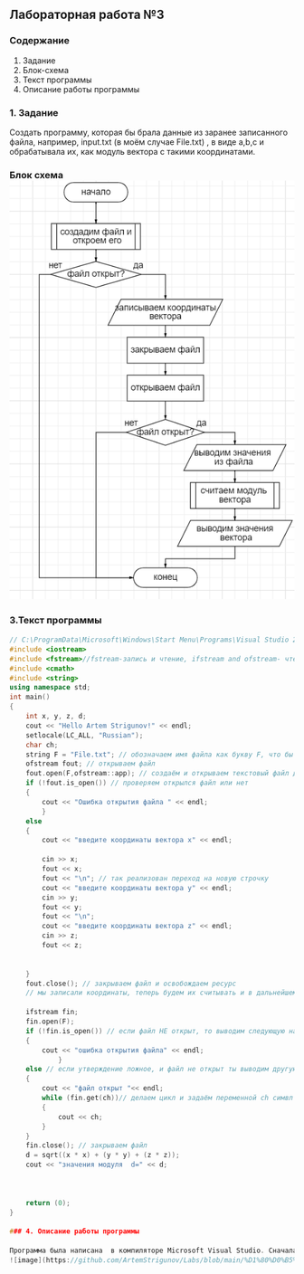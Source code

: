 ## Лабораторная работа №3

### Содержание

1. Задание
2. Блок-схема
3. Текст программы
4. Описание работы программы

### 1. Задание

Создать программу, которая бы брала данные из заранее записанного файла, например, input.txt (в моём случае File.txt) , в виде a,b,c и обрабатывала их, как модуль вектора с такими координатами. 
### Блок схема  ![схема](https://github.com/ArtemStrigunov/Labs/blob/main/%D1%81%D1%85%D0%B5%D0%BC%D0%B0%203.png)

### 3.Текст программы 
```c++
// C:\ProgramData\Microsoft\Windows\Start Menu\Programs\Visual Studio 2022\Visual Studio Tools
#include <iostream>
#include <fstream>//fstream-запись и чтение, ifstream and ofstream- чтение и запись
#include <cmath>
#include <string>
using namespace std;
int main()
{
	int x, y, z, d;
	cout << "Hello Artem Strigunov!" << endl;
	setlocale(LC_ALL, "Russian");
	char ch;
	string F = "File.txt"; // обозначаем имя файла как букву F, что бы не тоскать его по всему коду 
	ofstream fout; // открываем файл
	fout.open(F,ofstream::app); // создаём и открываем текстовый файл для нашего проекта, что бы туда добовлять символы обращаемся к ofstream и используем команду app апы=добавить
	if (!fout.is_open()) // проверяем открылся файл или нет 
	{
		cout << "Ошибка открытия файла " << endl;
		}
	else
	{
		cout << "введите координаты вектора x" << endl;
		
		cin >> x;
		fout << x;
		fout << "\n"; // так реализован переход на новую строчку
		cout << "введите координаты вектора y" << endl;
		cin >> y;
		fout << y;
		fout << "\n";
		cout << "введите координаты вектора z" << endl;
		cin >> z;
		fout << z; 
		
		
	}
	fout.close(); // закрываем файл и освобождаем ресурс 
	// мы записали координаты, теперь будем их считывать и в дальнейшем использовать

	ifstream fin;
	fin.open(F);
	if (!fin.is_open()) // если файл НЕ открыт, то выводим следующую надпись 
	{
		cout << "ошибка открытия файла" << endl;
			}
	else // если утверждение ложное, и файл не открыт ты выводим другую надпись 
	{
		cout << "файл открыт "<< endl;
		while (fin.get(ch))// делаем цикл и задаём переменной ch симвл из текста
		{
			cout << ch;
		}
	}
	fin.close(); // закрываем файл 
	d = sqrt((x * x) + (y * y) + (z * z));
	cout << "значения модуля  d=" << d;
	


	return (0);
}

### 4. Описание работы программы

Программа была написана  в компиляторе Microsoft Visual Studio. Сначала мы создаём файл в коренной папке(вводим название файла и разрешение), если он уже есть то новый файл создаваться не будет, далее мы открываем этот файл и вводим значения координаты вектора.После мы закрываем файл, и открываем его заново. Читаем файл и выводим на дисплей что там написанно. Затем мы считаем модуль вектора, выводим его на экран и закрываем файл.В целом, по моей логике файл должен всегда открываться, потому что я сам создаю файл, но всё равно проверяю, открыт файл или нет.
![image](https://github.com/ArtemStrigunov/Labs/blob/main/%D1%80%D0%B5%D0%B7%D1%83%D0%BB%D1%8C%D1%82%D0%B0%D1%82%203.png)
